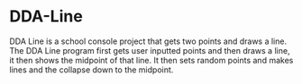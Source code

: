# DDA-Line
DDA Line is a school console project that gets two points and draws a line.
The DDA Line program first gets user inputted points and then draws a line, it then shows the midpoint of that line. It then sets random points and makes lines and the collapse down to the midpoint.
